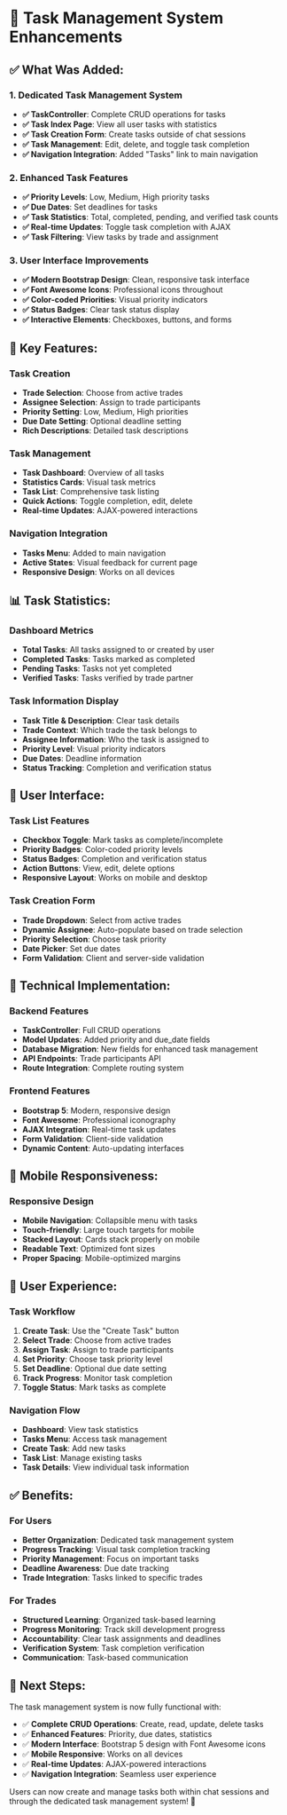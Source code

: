 # 🎯 Task Management System Enhancements

## ✅ What Was Added:

### **1. Dedicated Task Management System**
- **✅ TaskController**: Complete CRUD operations for tasks
- **✅ Task Index Page**: View all user tasks with statistics
- **✅ Task Creation Form**: Create tasks outside of chat sessions
- **✅ Task Management**: Edit, delete, and toggle task completion
- **✅ Navigation Integration**: Added "Tasks" link to main navigation

### **2. Enhanced Task Features**
- **✅ Priority Levels**: Low, Medium, High priority tasks
- **✅ Due Dates**: Set deadlines for tasks
- **✅ Task Statistics**: Total, completed, pending, and verified task counts
- **✅ Real-time Updates**: Toggle task completion with AJAX
- **✅ Task Filtering**: View tasks by trade and assignment

### **3. User Interface Improvements**
- **✅ Modern Bootstrap Design**: Clean, responsive task interface
- **✅ Font Awesome Icons**: Professional icons throughout
- **✅ Color-coded Priorities**: Visual priority indicators
- **✅ Status Badges**: Clear task status display
- **✅ Interactive Elements**: Checkboxes, buttons, and forms

## 🚀 Key Features:

### **Task Creation**
- **Trade Selection**: Choose from active trades
- **Assignee Selection**: Assign to trade participants
- **Priority Setting**: Low, Medium, High priorities
- **Due Date Setting**: Optional deadline setting
- **Rich Descriptions**: Detailed task descriptions

### **Task Management**
- **Task Dashboard**: Overview of all tasks
- **Statistics Cards**: Visual task metrics
- **Task List**: Comprehensive task listing
- **Quick Actions**: Toggle completion, edit, delete
- **Real-time Updates**: AJAX-powered interactions

### **Navigation Integration**
- **Tasks Menu**: Added to main navigation
- **Active States**: Visual feedback for current page
- **Responsive Design**: Works on all devices

## 📊 Task Statistics:

### **Dashboard Metrics**
- **Total Tasks**: All tasks assigned to or created by user
- **Completed Tasks**: Tasks marked as completed
- **Pending Tasks**: Tasks not yet completed
- **Verified Tasks**: Tasks verified by trade partner

### **Task Information Display**
- **Task Title & Description**: Clear task details
- **Trade Context**: Which trade the task belongs to
- **Assignee Information**: Who the task is assigned to
- **Priority Level**: Visual priority indicators
- **Due Dates**: Deadline information
- **Status Tracking**: Completion and verification status

## 🎨 User Interface:

### **Task List Features**
- **Checkbox Toggle**: Mark tasks as complete/incomplete
- **Priority Badges**: Color-coded priority levels
- **Status Badges**: Completion and verification status
- **Action Buttons**: View, edit, delete options
- **Responsive Layout**: Works on mobile and desktop

### **Task Creation Form**
- **Trade Dropdown**: Select from active trades
- **Dynamic Assignee**: Auto-populate based on trade selection
- **Priority Selection**: Choose task priority
- **Date Picker**: Set due dates
- **Form Validation**: Client and server-side validation

## 🔧 Technical Implementation:

### **Backend Features**
- **TaskController**: Full CRUD operations
- **Model Updates**: Added priority and due_date fields
- **Database Migration**: New fields for enhanced task management
- **API Endpoints**: Trade participants API
- **Route Integration**: Complete routing system

### **Frontend Features**
- **Bootstrap 5**: Modern, responsive design
- **Font Awesome**: Professional iconography
- **AJAX Integration**: Real-time task updates
- **Form Validation**: Client-side validation
- **Dynamic Content**: Auto-updating interfaces

## 📱 Mobile Responsiveness:

### **Responsive Design**
- **Mobile Navigation**: Collapsible menu with tasks
- **Touch-friendly**: Large touch targets for mobile
- **Stacked Layout**: Cards stack properly on mobile
- **Readable Text**: Optimized font sizes
- **Proper Spacing**: Mobile-optimized margins

## 🎯 User Experience:

### **Task Workflow**
1. **Create Task**: Use the "Create Task" button
2. **Select Trade**: Choose from active trades
3. **Assign Task**: Assign to trade participants
4. **Set Priority**: Choose task priority level
5. **Set Deadline**: Optional due date setting
6. **Track Progress**: Monitor task completion
7. **Toggle Status**: Mark tasks as complete

### **Navigation Flow**
- **Dashboard**: View task statistics
- **Tasks Menu**: Access task management
- **Create Task**: Add new tasks
- **Task List**: Manage existing tasks
- **Task Details**: View individual task information

## ✅ Benefits:

### **For Users**
- **Better Organization**: Dedicated task management system
- **Progress Tracking**: Visual task completion tracking
- **Priority Management**: Focus on important tasks
- **Deadline Awareness**: Due date tracking
- **Trade Integration**: Tasks linked to specific trades

### **For Trades**
- **Structured Learning**: Organized task-based learning
- **Progress Monitoring**: Track skill development progress
- **Accountability**: Clear task assignments and deadlines
- **Verification System**: Task completion verification
- **Communication**: Task-based communication

## 🚀 Next Steps:

The task management system is now fully functional with:
- ✅ **Complete CRUD Operations**: Create, read, update, delete tasks
- ✅ **Enhanced Features**: Priority, due dates, statistics
- ✅ **Modern Interface**: Bootstrap 5 design with Font Awesome icons
- ✅ **Mobile Responsive**: Works on all devices
- ✅ **Real-time Updates**: AJAX-powered interactions
- ✅ **Navigation Integration**: Seamless user experience

Users can now create and manage tasks both within chat sessions and through the dedicated task management system! 🎉
